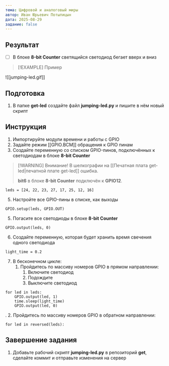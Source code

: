 ```yaml
---
тема: Цифровой и аналоговый миры
автор: Иван Юрьевич Потылицын
дата: 2025-08-29
задание: false
---
```


## Результат

- [ ] В блоке **8-bit Counter** светящийся светодиод бегает вверх и вниз

> [!EXAMPLE] Пример
> 
![[jumping-led.gif]]

## Подготовка

1. В папке **get-led** создайте файл **jumping-led.py** и пишите в нём новый скрипт

## Инструкция

1. Импортируйте модули времени и работы с GPIO
2. Задайте режим [[GPIO.BCM]] обращения к GPIO пинам
3. Создайте переменную со списком GPIO-пинов, подключённых к светодиодам в блоке **8-bit Counter**

> [!WARNING] Внимание!
> В шелкографии на [[Печатная плата get-led|печатной плате get-led]] ошибка.
> 
> **bit6** в блоке **8-bit Counter**  подключён к **GPIO12**.

```
leds = [24, 22, 23, 27, 17, 25, 12, 16]
```

5. Настройте все GPIO-пины в списке, как выходы

```
GPIO.setup(leds, GPIO.OUT)
```

5. Погасите все светодиоды в блоке **8-bit Counter**

```
GPIO.output(leds, 0)
```

6. Создайте переменную, которая будет хранить время свечения одного светодиода

```
light_time = 0.2
```

7. В бесконечном цикле:
    1. Пройдитесь по массиву номеров GPIO в прямом направлении:
        1. Включите светодиод
        2. Подождите
        3. Выключите светодиод

```
for led in leds:
    GPIO.output(led, 1)
    time.sleep(light_time)
    GPIO.output(led, 0)
```
.
    2. Пройдитесь по массиву номеров GPIO в обратном направлении:

```
for led in reversed(leds):
```

## Завершение задания

1. Добавьте рабочий скрипт **jumping-led.py** в репозиторий **get**, сделайте коммит и отправьте изменения на сервер
